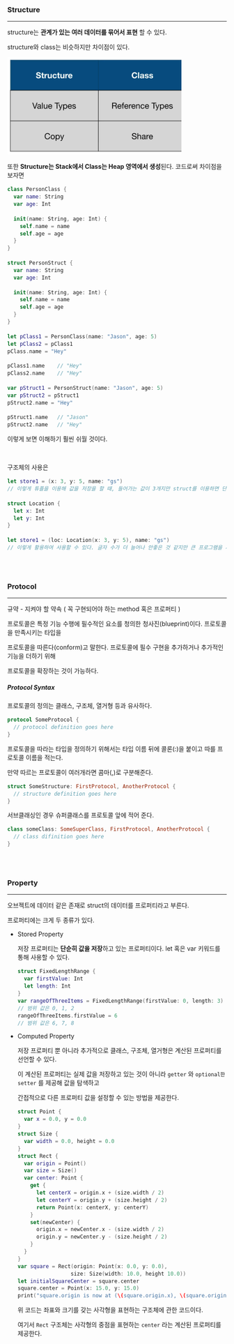 ### Structure

---

structure는 **관계가 있는 여러 데이터를 묶어서 표현** 할 수 있다.

structure와 class는 비슷하지만 차이점이 있다.

<img src="./img/structureAndClass.png" width=400>

또한 **Structure는 Stack에서 Class는 Heap 영역에서 생성**된다. 코드로써 차이점을 보자면

``` swift
class PersonClass {
  var name: String
  var age: Int
  
  init(name: String, age: Int) {
    self.name = name
    self.age = age
  }
}

struct PersonStruct {
  var name: String
  var age: Int
  
  init(name: String, age: Int) {
    self.name = name
    self.age = age
  }
}

let pClass1 = PersonClass(name: "Jason", age: 5)
let pClass2 = pClass1
pClass.name = "Hey"

pClass1.name	// "Hey"
pClass2.name	// "Hey"

var pStruct1 = PersonStruct(name: "Jason", age: 5)
var pStruct2 = pStruct1
pStruct2.name = "Hey"

pStruct1.name	// "Jason"
pStruct2.name	// "Hey"
```

이렇게 보면 이해하기 훨씬 쉬월 것이다.

<br>

구조체의 사용은

``` swift
let store1 = (x: 3, y: 5, name: "gs")
// 이렇게 튜플을 이용해 값을 저장을 할 때, 들어가는 값이 3개지만 struct를 이용하면 단순해진다

struct Location {
  let x: Int
  let y: Int
}

let store1 = (loc: Location(x: 3, y: 5), name: "gs")
// 이렇게 활용하여 사용할 수 있다. 글자 수가 더 늘어나 안좋은 것 같지만 큰 프로그램을 사용할 때는 효율적이다.
```

<br>

<br>

### Protocol

---

규약 - 지켜야 할 약속 ( 꼭 구현되어야 하는 method 혹은 프로퍼티 )

프로토콜은 특정 기능 수행에 필수적인 요소를 청의한 청사진(blueprint)이다. 프로토콜을 만족시키는 타입을

프로토콜을 따른다(conform)고 말한다. 프로토콜에 필수 구현을 추가하거나 추가적인 기능을 더하기 위해

프로토콜을 확장하는 것이 가능하다.

##### Protocol Syntax

프로토콜의 정의는 클래스, 구조체, 열거형 등과 유사하다.

``` swift
protocol SomeProtocol {
  // protocol definition goes here
}
```

프로토콜을 따라는 타입을 정의하기 위해서는 타입 이름 뒤에 콜론(:)을 붙이고 따를 프로토콜 이름을 적는다.

만약 따르는 프로토콜이 여러개라면 콤마(,)로 구분해준다.

``` swift
struct SomeStructure: FirstProtocol, AnotherProtocol {
  // structure definition goes here
}
```

서브클래싱인 경우 슈퍼클래스를 프로토콜 앞에 적어 준다.

``` swift
class someClass: SomeSuperClass, FirstProtocol, AnotherProtocol {
  // class difinition goes here
}
```

<br>

<br>

### Property

---

오브젝트에 데이터 같은 존재로 struct의 데이터를 프로퍼티라고 부른다.

프로퍼티에는 크게 두 종류가 있다.

* Stored Property

  저장 프로퍼티는 **단순히 값을 저장**하고 있는 프로퍼티이다. let 혹은 var 키워드를 통해 사용할 수 있다.

  ``` swift
  struct FixedLengthRange {
    var firstValue: Int
    let length: Int
  }
  var rangeOfThreeItems = FixedLengthRange(firstValue: 0, length: 3)
  // 범위 값은 0, 1, 2
  rangeOfThreeItems.firstValue = 6
  // 범위 값은 6, 7, 8
  ```

  

* Computed Property

  저장 프로퍼티 뿐 아니라 추가적으로 클래스, 구조체, 열거형은 계산된 프로퍼티를 선언할 수 있다.

  이 계산된 프로퍼티는 실제 값을 저장하고 있는 것이 아니라 `getter` 와 `optional한 setter` 를 제공해 값을 탐색하고

  간접적으로 다른 프로퍼티 값을 설정할 수 있는 방법을 제공한다.

  ``` swift
  struct Point {
    var x = 0.0, y = 0.0
  }
  struct Size {
    var width = 0.0, height = 0.0
  }
  struct Rect {
    var origin = Point()
    var size = Size()
    var center: Point {
      get {
        let centerX = origin.x + (size.width / 2)
        let centerY = origin.y + (size.height / 2)
        return Point(x: centerX, y: centerY)
      }
      set(newCenter) {
        origin.x = newCenter.x - (size.width / 2)
        origin.y = newCenter.y - (size.height / 2)
      }
    }
  }
  var square = Rect(origin: Point(x: 0.0, y: 0.0),
                   size: Size(width: 10.0, height 10.0))
  let initialSquareCenter = square.center
  square.center = Point(x: 15.0, y: 15.0)
  print("square.origin is now at (\(square.origin.x), \(square.origin.y))")
  ```

  위 코드는 좌표와 크기를 갖는 사각형을 표현하는 구조체에 관한 코드이다.

  여기서 `Rect` 구조체는 사각형의 중점을 표현하는 `center` 라는 계산된 프로퍼티를 제공한다.

